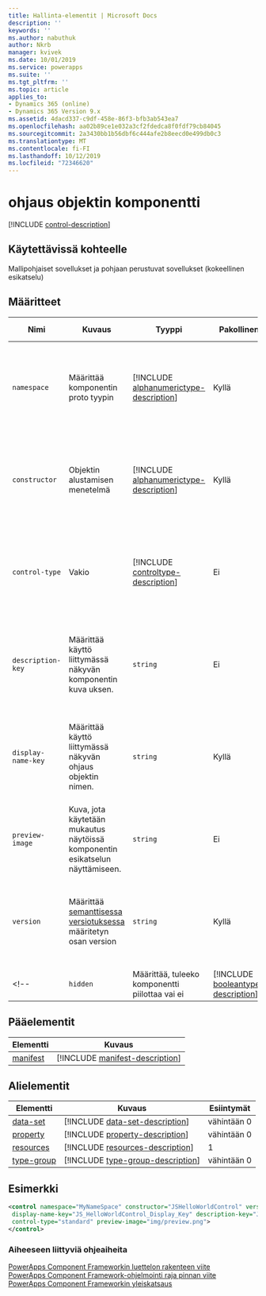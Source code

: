 ```yaml
---
title: Hallinta-elementit | Microsoft Docs
description: ''
keywords: ''
ms.author: nabuthuk
author: Nkrb
manager: kvivek
ms.date: 10/01/2019
ms.service: powerapps
ms.suite: ''
ms.tgt_pltfrm: ''
ms.topic: article
applies_to:
- Dynamics 365 (online)
- Dynamics 365 Version 9.x
ms.assetid: 4dacd337-c9df-458e-86f3-bfb3ab543ea7
ms.openlocfilehash: aa02b89ce1e032a3cf2fdedca8f0fdf79cb84045
ms.sourcegitcommit: 2a3430bb1b56dbf6c444afe2b8eecd0e499db0c3
ms.translationtype: MT
ms.contentlocale: fi-FI
ms.lasthandoff: 10/12/2019
ms.locfileid: "72346620"
---
```

# <a name="control-element"></a>ohjaus objektin komponentti

[!INCLUDE [control-description](includes/control-description.md)]

## <a name="available-for"></a>Käytettävissä kohteelle

Mallipohjaiset sovellukset ja pohjaan perustuvat sovellukset (kokeellinen esikatselu)

## <a name="attributes"></a>Määritteet

|Nimi|Kuvaus|Tyyppi|Pakollinen|Käytettävissä kohteelle|
|--|--|--|--|--------|
|`namespace`|Määrittää komponentin proto tyypin|[!INCLUDE [alphanumerictype-description](includes/alphanumerictype-description.md)]|Kyllä|Mallipohjaiset sovellukset ja pohjaan perustuvat sovellukset (kokeellinen esikatselu) (kokeellinen esikatselu)|
|`constructor`|Objektin alustamisen menetelmä|[!INCLUDE [alphanumerictype-description](includes/alphanumerictype-description.md)]|Kyllä|Mallipohjaiset sovellukset ja pohjaan perustuvat sovellukset (kokeellinen esikatselu) (kokeellinen esikatselu)|
|`control-type`|Vakio|[!INCLUDE [controltype-description](includes/controltype-description.md)]|Ei|Mallipohjaiset sovellukset ja pohjaan perustuvat sovellukset (kokeellinen esikatselu) (kokeellinen esikatselu)|
|`description-key`|Määrittää käyttö liittymässä näkyvän komponentin kuva uksen.|`string`|Ei|Mallipohjaiset sovellukset ja pohjaan perustuvat sovellukset (kokeellinen esikatselu) (kokeellinen esikatselu)|
|`display-name-key`|Määrittää käyttö liittymässä näkyvän ohjaus objektin nimen.|`string`|Kyllä|Mallipohjaiset sovellukset ja pohjaan perustuvat sovellukset (kokeellinen esikatselu) (kokeellinen esikatselu)|
|`preview-image`|Kuva, jota käytetään mukautus näytöissä komponentin esikatselun näyttämiseen.|`string`|Ei|Mallipohjaiset sovellukset|
|`version`|Määrittää [semanttisessa versiotuksessa](https://semver.org) määritetyn osan version|`string`|Kyllä|Mallipohjaiset sovellukset ja pohjaan perustuvat sovellukset (kokeellinen esikatselu) (kokeellinen esikatselu)|
<!--|`hidden`|Määrittää, tuleeko komponentti piilottaa vai ei|[!INCLUDE [booleantype-description](includes/booleantype-description.md)]| Ei|Mallipohjaiset sovellukset|-->

## <a name="parent-elements"></a>Pääelementit

|Elementti|Kuvaus|
|--|--|
|[manifest](manifest.md)|[!INCLUDE [manifest-description](includes/manifest-description.md)]|

## <a name="child-elements"></a>Alielementit

|Elementti|Kuvaus|Esiintymät|
|--|--|--|
|[data-set](data-set.md)|[!INCLUDE [data-set-description](includes/data-set-description.md)]|vähintään 0|
|[property](property.md)|[!INCLUDE [property-description](includes/property-description.md)]|vähintään 0|
|[resources](resources.md)|[!INCLUDE [resources-description](includes/resources-description.md)]|1|
|[type-group](type-group.md)|[!INCLUDE [type-group-description](includes/type-group-description.md)]|vähintään 0|

## <a name="example"></a>Esimerkki

```xml
<control namespace="MyNameSpace" constructor="JSHelloWorldControl" version="1.0.0"
 display-name-key="JS_HelloWorldControl_Display_Key" description-key="JS_HelloWorldControl_Desc_Key"
 control-type="standard" preview-image="img/preview.png">
</control>
  ```

### <a name="related-topics"></a>Aiheeseen liittyviä ohjeaiheita

[PowerApps Component Frameworkin luettelon rakenteen viite](index.md)<br/>
[PowerApps Component Framework-ohjelmointi raja pinnan viite](../reference/index.md)<br/>
[PowerApps Component Frameworkin yleiskatsaus](../overview.md)